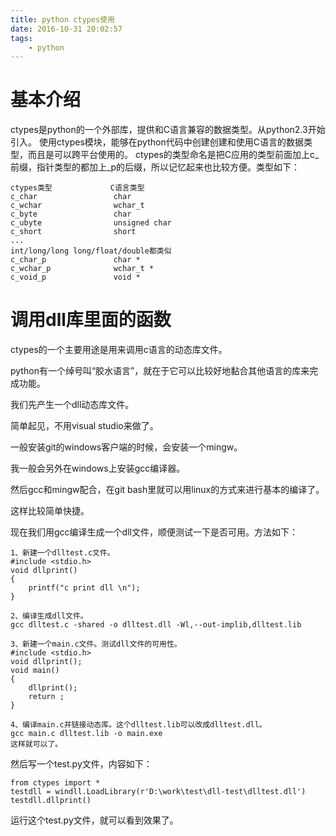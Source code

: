 ```yaml
---
title: python ctypes使用
date: 2016-10-31 20:02:57
tags:
	- python
---
```

# 基本介绍
ctypes是python的一个外部库，提供和C语言兼容的数据类型。从python2.3开始引入。
使用ctypes模块，能够在python代码中创建创建和使用C语言的数据类型，而且是可以跨平台使用的。
ctypes的类型命名是把C应用的类型前面加上c\_前缀，指针类型的都加上\_p的后缀，所以记忆起来也比较方便。类型如下：

```
ctypes类型             C语言类型 
c_char                 char    
c_wchar                wchar_t
c_byte                 char
c_ubyte                unsigned char
c_short                short
...
int/long/long long/float/double都类似
c_char_p               char *
c_wchar_p              wchar_t *
c_void_p               void *
```
# 调用dll库里面的函数
ctypes的一个主要用途是用来调用c语言的动态库文件。

python有一个绰号叫“胶水语言”，就在于它可以比较好地黏合其他语言的库来完成功能。

我们先产生一个dll动态库文件。

简单起见，不用visual studio来做了。

一般安装git的windows客户端的时候，会安装一个mingw。

我一般会另外在windows上安装gcc编译器。

然后gcc和mingw配合，在git bash里就可以用linux的方式来进行基本的编译了。

这样比较简单快捷。

现在我们用gcc编译生成一个dll文件，顺便测试一下是否可用。方法如下：

```
1、新建一个dlltest.c文件。
#include <stdio.h>
void dllprint()
{
	printf("c print dll \n");
}

2、编译生成dll文件。
gcc dlltest.c -shared -o dlltest.dll -Wl,--out-implib,dlltest.lib

3、新建一个main.c文件。测试dll文件的可用性。
#include <stdio.h>
void dllprint();
void main()
{
	dllprint();
	return ;
}

4、编译main.c并链接动态库。这个dlltest.lib可以改成dlltest.dll。
gcc main.c dlltest.lib -o main.exe
这样就可以了。
```
然后写一个test.py文件，内容如下：
```
from ctypes import *
testdll = windll.LoadLibrary(r'D:\work\test\dll-test\dlltest.dll')
testdll.dllprint()
```
运行这个test.py文件，就可以看到效果了。



